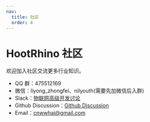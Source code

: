 ```yaml
---
nav:
  title: 社区
  order: 4
---
```


# HootRhino 社区

欢迎加入社区交流更多行业知识。

- QQ 群：475512169
- 微信：liyong_zhongfei、nilyouth(需要先加微信后入群)
- Slack：[物联网高级开发讨论](https://w1684374104-f9f225601.slack.com/archives/C057XPG544F)
- Github Discussion：[Github Discussion](https://github.com/orgs/hootrhino/discussions)
- Email：<cnwwhai@gmail.com>
